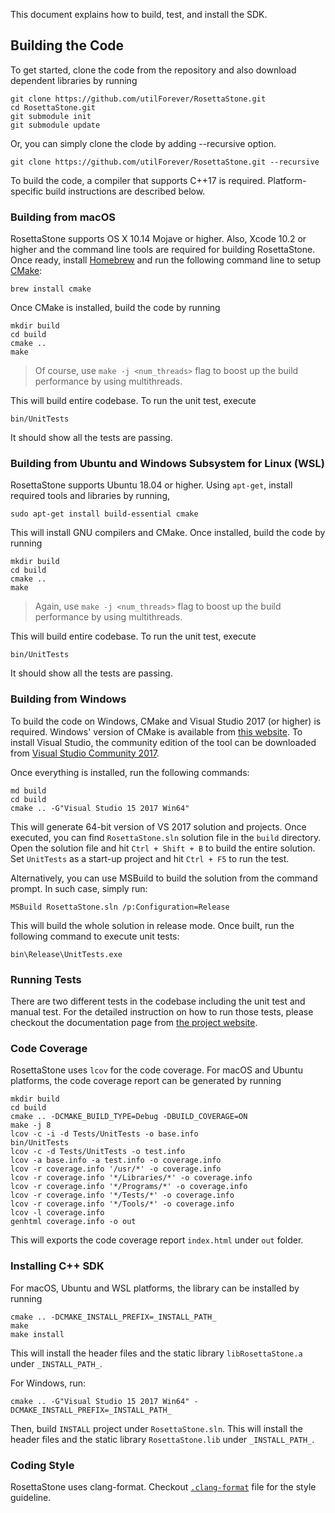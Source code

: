 This document explains how to build, test, and install the SDK.

## Building the Code

To get started, clone the code from the repository and also download dependent libraries by running

```
git clone https://github.com/utilForever/RosettaStone.git
cd RosettaStone.git
git submodule init
git submodule update
```

Or, you can simply clone the clode by adding --recursive option.
```
git clone https://github.com/utilForever/RosettaStone.git --recursive
```

To build the code, a compiler that supports C++17 is required. Platform-specific build instructions are described below.

### Building from macOS

RosettaStone supports OS X 10.14 Mojave or higher. Also, Xcode 10.2 or higher and the command line tools are required for building RosettaStone. Once ready, install [Homebrew](http://brew.sh) and run the following command line to setup [CMake](https://cmake.org/):

```
brew install cmake
```

Once CMake is installed, build the code by running

```
mkdir build
cd build
cmake ..
make
```

> Of course, use `make -j <num_threads>` flag to boost up the build performance by using multithreads.

This will build entire codebase. To run the unit test, execute

```
bin/UnitTests
```

It should show all the tests are passing.

### Building from Ubuntu and Windows Subsystem for Linux (WSL)

RosettaStone supports Ubuntu 18.04 or higher. Using `apt-get`, install required tools and libraries by running,

```
sudo apt-get install build-essential cmake
```

This will install GNU compilers and CMake. Once installed, build the code by running

```
mkdir build
cd build
cmake ..
make
```

> Again, use `make -j <num_threads>` flag to boost up the build performance by using multithreads.

This will build entire codebase. To run the unit test, execute

```
bin/UnitTests
```

It should show all the tests are passing.

### Building from Windows

To build the code on Windows, CMake and Visual Studio 2017 (or higher) is required. Windows' version of CMake is available from [this website](https://cmake.org/). To install Visual Studio, the community edition of the tool can be downloaded from [Visual Studio Community 2017](https://www.Visualstudio.com/en-us/products/Visual-studio-community-vs.aspx).

Once everything is installed, run the following commands:

```
md build
cd build
cmake .. -G"Visual Studio 15 2017 Win64"
```

This will generate 64-bit version of VS 2017 solution and projects. Once executed, you can find `RosettaStone.sln` solution file in the `build` directory. Open the solution file and hit `Ctrl + Shift + B` to build the entire solution. Set `UnitTests` as a start-up project and hit `Ctrl + F5` to run the test.

Alternatively, you can use MSBuild to build the solution from the command prompt. In such case, simply run:

```
MSBuild RosettaStone.sln /p:Configuration=Release
```

This will build the whole solution in release mode. Once built, run the following command to execute unit tests:

```
bin\Release\UnitTests.exe
```

### Running Tests

There are two different tests in the codebase including the unit test and manual test. For the detailed instruction on how to run those tests, please checkout the documentation page from [the project website](https://utilforever.github.io/RosettaStone/Documentation/).

### Code Coverage

RosettaStone uses `lcov` for the code coverage. For macOS and Ubuntu platforms, the code coverage report can be generated by running

```
mkdir build
cd build
cmake .. -DCMAKE_BUILD_TYPE=Debug -DBUILD_COVERAGE=ON
make -j 8
lcov -c -i -d Tests/UnitTests -o base.info
bin/UnitTests
lcov -c -d Tests/UnitTests -o test.info
lcov -a base.info -a test.info -o coverage.info
lcov -r coverage.info '/usr/*' -o coverage.info
lcov -r coverage.info '*/Libraries/*' -o coverage.info
lcov -r coverage.info '*/Programs/*' -o coverage.info
lcov -r coverage.info '*/Tests/*' -o coverage.info
lcov -r coverage.info '*/Tools/*' -o coverage.info
lcov -l coverage.info
genhtml coverage.info -o out
```

This will exports the code coverage report ```index.html``` under `out` folder.

### Installing C++ SDK

For macOS, Ubuntu and WSL platforms, the library can be installed by running

```
cmake .. -DCMAKE_INSTALL_PREFIX=_INSTALL_PATH_
make
make install
```

This will install the header files and the static library `libRosettaStone.a` under `_INSTALL_PATH_`.

For Windows, run:

```
cmake .. -G"Visual Studio 15 2017 Win64" -DCMAKE_INSTALL_PREFIX=_INSTALL_PATH_
```

Then, build `INSTALL` project under `RosettaStone.sln`. This will install the header files and the static library `RosettaStone.lib` under `_INSTALL_PATH_`.

### Coding Style

RosettaStone uses clang-format. Checkout [`.clang-format`](./../.clang-format) file for the style guideline.

